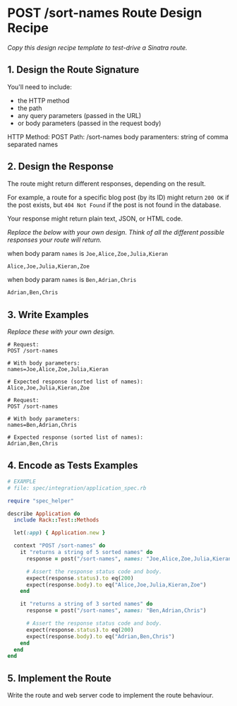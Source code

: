 # POST /sort-names Route Design Recipe

_Copy this design recipe template to test-drive a Sinatra route._

## 1. Design the Route Signature

You'll need to include:
  * the HTTP method
  * the path
  * any query parameters (passed in the URL)
  * or body parameters (passed in the request body)


HTTP Method: POST
Path: /sort-names
body paramenters: string of comma separated names


## 2. Design the Response

The route might return different responses, depending on the result.

For example, a route for a specific blog post (by its ID) might return `200 OK` if the post exists, but `404 Not Found` if the post is not found in the database.

Your response might return plain text, JSON, or HTML code. 

_Replace the below with your own design. Think of all the different possible responses your route will return._

when body param `names` is `Joe,Alice,Zoe,Julia,Kieran`
```html
Alice,Joe,Julia,Kieran,Zoe
```

when body param `names` is `Ben,Adrian,Chris`
```html
Adrian,Ben,Chris
```

## 3. Write Examples

_Replace these with your own design._

```
# Request:
POST /sort-names

# With body parameters:
names=Joe,Alice,Zoe,Julia,Kieran

# Expected response (sorted list of names):
Alice,Joe,Julia,Kieran,Zoe
```

```
# Request:
POST /sort-names

# With body parameters:
names=Ben,Adrian,Chris

# Expected response (sorted list of names):
Adrian,Ben,Chris
```

## 4. Encode as Tests Examples

```ruby
# EXAMPLE
# file: spec/integration/application_spec.rb

require "spec_helper"

describe Application do
  include Rack::Test::Methods

  let(:app) { Application.new }

  context "POST /sort-names" do
    it "returns a string of 5 sorted names" do
      response = post("/sort-names", names: "Joe,Alice,Zoe,Julia,Kieran")

      # Assert the response status code and body.
      expect(response.status).to eq(200)
      expect(response.body).to eq("Alice,Joe,Julia,Kieran,Zoe")
    end

    it "returns a string of 3 sorted names" do
      response = post("/sort-names", names: "Ben,Adrian,Chris")

      # Assert the response status code and body.
      expect(response.status).to eq(200)
      expect(response.body).to eq("Adrian,Ben,Chris")
    end
  end
end
```

## 5. Implement the Route

Write the route and web server code to implement the route behaviour.